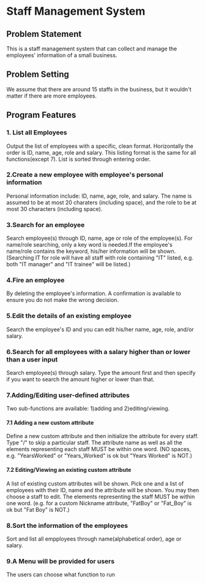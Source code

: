 # Staff Management System
## Problem Statement
This is a staff management system that can collect and manage the employees' information of a small business.
## Problem Setting
We assume that there are around 15 staffs in the business, but it wouldn't matter if there are more employees.
## Program Features
### 1. List all Employees
Output the list of employees with a specific, clean format. Horizontally the order is ID, name, age, role and salary.
This listing format is the same for all functions(except 7).
List is sorted through entering order.
### 2.Create a new employee with employee's personal information
Personal information include: ID, name, age, role, and salary. 
The name is assumed to be at most 20 charaters (including space), and the role to be at most 30 characters (including space).
### 3.Search for an employee
Search employee(s) through ID, name, age or role of the employee(s). 
For name/role searching, only a key word is needed.If the employee's name/role contains the keyword, his/her information will be shown. (Searching IT for role will have all staff with role containing "IT" listed, e.g. both "IT manager" and "IT trainee" will be listed.)
### 4.Fire an employee
By deleting the employee's information. A confirmation is available to ensure you do not make the wrong decision.
### 5.Edit the details of an existing employee
Search the employee's ID and you can edit his/her name, age, role, and/or salary.
### 6.Search for all employees with a salary higher than or lower than a user input
Search employee(s) through salary. 
Type the amount first and then specify if you want to search the amount higher or lower than that.
### 7.Adding/Editing user-defined attributes
Two sub-functions are available: 1)adding and 2)editing/viewing.
#### 7.1 Adding a new custom attribute
Define a new custom attribute and then initialize the attribute for every staff. Type "/" to skip a particular staff.
The attribute name as well as all the elements representing each staff MUST be within one word.
(NO spaces, e.g. "YearsWorked" or "Years_Worked" is ok but "Years Worked" is NOT.)
#### 7.2 Editing/Viewing an existing custom attribute
A list of existing custom attributes will be shown. Pick one and a list of employees with their ID, name and the attribute will be shown.
You may then choose a staff to edit. The elements representing the staff MUST be within one word.
(e.g. for a custom Nickname attribute, "FatBoy" or "Fat_Boy" is ok but "Fat Boy" is NOT.)
### 8.Sort the information of the employees
Sort and list all empployees through name(alphabetical order), age or salary.
### 9.A Menu will be provided for users
The users can choose what function to run


